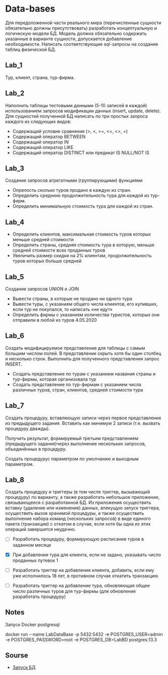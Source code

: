 # Data-bases
Для передоложенной части реального мира (перечисленные сущности обязательно должны присутствовать) разработать концептуальную и логическую модели БД. Модель должна обязательно содержать указанные в варианте сущности, допускается добавление необходимости. Написать соответствующие sql-запросы на создание таблиц физической БД.

## Lab_1
Тур, клиент, страна, тур-фирма.

## Lab_2
Наполнить таблицы тестовыми данными (5-10 записей в каждой) использованием запросов модификации данных (insert, update, delete). Для сущностей полученной БД написать по три простых запроса каждого из следующих видов:
- Содержащий условие сравнения (>, <, >=, <=, <>, =)
- Содержащий оператор BETWEEN
- Содержащий оператор IN
- Содержащий оператор LIKE
- Содержащий оператор DISTINCT или предикат IS NULL/NOT IS

## Lab_3
Создание запросов агрегатными (группирующими) функциями
- Опрелость сколько туров продано в каждую из стран.
- Определить среднюю продолжительность тура для каждой из тур-фирм.
- Определить минимальную стоимость тура для каждой из стран.

## Lab_4
 - Определить клиентов, максимальная стоимость туров которых меньше
средней стоимости
- Определить страны, средняя стоимость тура в которую, меньше средней
стоимости всех проданных туров
- Увеличить размер скидки на 2% клиентам, продолжительность туров
которых больше средней

## Lab_5
Создание запросов UNION и JOIN
- Вывести страны, в которые не продано ни одного тура
- Вывести туры, с указанием общего числа клиентов, его купивших,
если тур не покупался, то написать «не едут»
- Определить фирмы с указанием количества туристов, которых они
отправили в любой из туров 4.05.2020

## Lab_6
Создать модифицируемое представление для таблицы с самым большим числом полей. В представлении скрыть хотя бы один столбец и несколько строк. Выполнить для полученного представления запрос INSERT.

- Создать представление по турам с указанием названия страны и
тур-фирмы, которая организовала тур
- Создать представление по тур-фирмам с указанием числа
различных туров, стран, клиентов, средней стоимости тура

## Lab_7
Создать процедуру, вставляющую записи через первое представление из предыдущего задания. Вставить как минимум 2 записи (т.е. вызвать процедуру дважды).

Получить результат, формируемый третьим представлением (предыдущего задания)через выполнение нескольких запросов, объединённых в процедуру.

Создать процедурус параметром по умолчанию и выходным параметром.

## Lab_8
Создать процедуру и триггеры (в том числе триггер, вызывающий
процедуру) по варианту, а также разработать небольшое приложение,
связывающееся с разработанной БД. Из приложения осуществить вставку
(удаление или изменение) данных, влекущую запуск триггера, осуществить
вызов хранимой процедуры, а также осуществить выполнение набора
команд (нескольких запросов) в виде единого пакета (транзакции) с откатом
в случае, если хотя бы одна из этих операций завершится неудачно.

- [ ] Разработать процедуру, формирующую расписание туров в
заданном месяце
- [X] При добавлении тура для клиента, если не задано, указывать число
проданных путевок 1

- [ ] Разработать триггер на добавление клиента, добавить, если ему
уже исполнилось 18 лет, в противном случае откатить транзакцию

- [ ] Разработать триггер на добавление тура, обновляющая общее
число различных туров для тур-фирмы (для обновления
разработать процедуру)

## Notes
Запуск Docker postgresql

docker run --name LabDataBase -p 5432:5432 -e POSTGRES_USER=admin -e POSTGRES_PASSWORD=root -e POSTGRES_DB=LabBD postgres:13.3

## Sourse
* [Запуск БД](https://habr.com/ru/post/578744)
